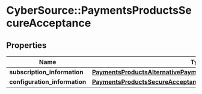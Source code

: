 # CyberSource::PaymentsProductsSecureAcceptance

## Properties
Name | Type | Description | Notes
------------ | ------------- | ------------- | -------------
**subscription_information** | [**PaymentsProductsAlternativePaymentMethodsSubscriptionInformation**](PaymentsProductsAlternativePaymentMethodsSubscriptionInformation.md) |  | [optional] 
**configuration_information** | [**PaymentsProductsSecureAcceptanceConfigurationInformation**](PaymentsProductsSecureAcceptanceConfigurationInformation.md) |  | [optional] 


